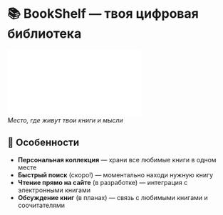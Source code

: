 # 📚 BookShelf — твоя цифровая библиотека

![Пример интерфейса](file:///C:/Users/Public/Documents/book-reading/my_bookhelf.html)  
*Место, где живут твои книги и мысли*

## 🌟 Особенности

- **Персональная коллекция** — храни все любимые книги в одном месте
- **Быстрый поиск** (скоро!) — моментально находи нужную книгу
- **Чтение прямо на сайте** (в разработке) — интеграция с электронными книгами
- **Обсуждение книг** (в планах) — связь с любимыми книгами и соочитателями

